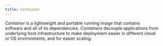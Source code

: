 ```yaml
---
title: Container
---
```


*Container* is a lightweight and portable running image that contains software and all of its dependencies. *Containers* decouple applications from underlying host infrastructure to make deployment easier in different cloud or OS environments, and for easier scaling.

